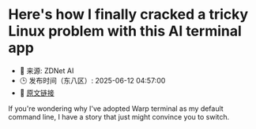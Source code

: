 # Here's how I finally cracked a tricky Linux problem with this AI terminal app
- 📅 来源: ZDNet AI
- 🕒 发布时间（东八区）: 2025-06-12 04:57:00
- 🔗 [原文链接](https://www.zdnet.com/article/heres-how-i-finally-cracked-a-tricky-linux-problem-with-this-ai-terminal-app/)

If you're wondering why I've adopted Warp terminal as my default command line, I have a story that just might convince you to switch.